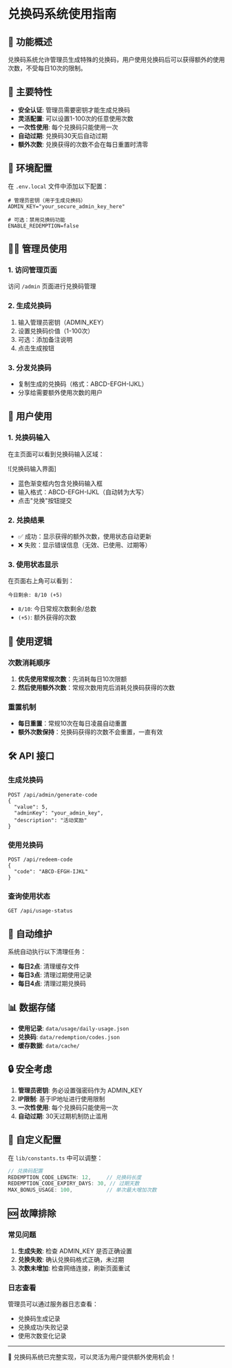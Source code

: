 # 兑换码系统使用指南

## 🎁 功能概述

兑换码系统允许管理员生成特殊的兑换码，用户使用兑换码后可以获得额外的使用次数，不受每日10次的限制。

## 🎯 主要特性

- **安全认证**: 管理员需要密钥才能生成兑换码
- **灵活配置**: 可以设置1-100次的任意使用次数
- **一次性使用**: 每个兑换码只能使用一次
- **自动过期**: 兑换码30天后自动过期
- **额外次数**: 兑换获得的次数不会在每日重置时清零

## 🔧 环境配置

在 `.env.local` 文件中添加以下配置：

```env
# 管理员密钥（用于生成兑换码）
ADMIN_KEY="your_secure_admin_key_here"

# 可选：禁用兑换码功能
ENABLE_REDEMPTION=false
```

## 👨‍💼 管理员使用

### 1. 访问管理页面
访问 `/admin` 页面进行兑换码管理

### 2. 生成兑换码
1. 输入管理员密钥（ADMIN_KEY）
2. 设置兑换码价值（1-100次）
3. 可选：添加备注说明
4. 点击生成按钮

### 3. 分发兑换码
- 复制生成的兑换码（格式：ABCD-EFGH-IJKL）
- 分享给需要额外使用次数的用户

## 👤 用户使用

### 1. 兑换码输入
在主页面可以看到兑换码输入区域：

![兑换码输入界面]
- 蓝色渐变框内包含兑换码输入框
- 输入格式：ABCD-EFGH-IJKL（自动转为大写）
- 点击"兑换"按钮提交

### 2. 兑换结果
- ✅ 成功：显示获得的额外次数，使用状态自动更新
- ❌ 失败：显示错误信息（无效、已使用、过期等）

### 3. 使用状态显示
在页面右上角可以看到：
```
今日剩余: 8/10 (+5)
```
- `8/10`: 今日常规次数剩余/总数
- `(+5)`: 额外获得的次数

## 🔄 使用逻辑

### 次数消耗顺序
1. **优先使用常规次数**：先消耗每日10次限额
2. **然后使用额外次数**：常规次数用完后消耗兑换码获得的次数

### 重置机制
- **每日重置**：常规10次在每日凌晨自动重置
- **额外次数保持**：兑换码获得的次数不会重置，一直有效

## 🛠️ API 接口

### 生成兑换码
```
POST /api/admin/generate-code
{
  "value": 5,
  "adminKey": "your_admin_key",
  "description": "活动奖励"
}
```

### 使用兑换码
```
POST /api/redeem-code
{
  "code": "ABCD-EFGH-IJKL"
}
```

### 查询使用状态
```
GET /api/usage-status
```

## 🧹 自动维护

系统自动执行以下清理任务：
- **每日2点**: 清理缓存文件
- **每日3点**: 清理过期使用记录
- **每日4点**: 清理过期兑换码

## 📊 数据存储

- **使用记录**: `data/usage/daily-usage.json`
- **兑换码**: `data/redemption/codes.json`
- **缓存数据**: `data/cache/`

## 🔒 安全考虑

1. **管理员密钥**: 务必设置强密码作为 ADMIN_KEY
2. **IP限制**: 基于IP地址进行使用限制
3. **一次性使用**: 每个兑换码只能使用一次
4. **自动过期**: 30天过期机制防止滥用

## 🎨 自定义配置

在 `lib/constants.ts` 中可以调整：

```typescript
// 兑换码配置
REDEMPTION_CODE_LENGTH: 12,     // 兑换码长度
REDEMPTION_CODE_EXPIRY_DAYS: 30, // 过期天数
MAX_BONUS_USAGE: 100,           // 单次最大增加次数
```

## 🆘 故障排除

### 常见问题

1. **生成失败**: 检查 ADMIN_KEY 是否正确设置
2. **兑换失败**: 确认兑换码格式正确，未过期
3. **次数未增加**: 检查网络连接，刷新页面重试

### 日志查看
管理员可以通过服务器日志查看：
- 兑换码生成记录
- 兑换成功/失败记录  
- 使用次数变化记录

---

🎉 兑换码系统已完整实现，可以灵活为用户提供额外使用机会！